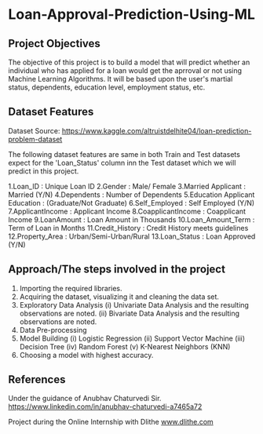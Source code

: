 # Loan-Approval-Prediction-Using-ML

## Project Objectives

The objective of this project is to build a model that will predict whether an individual who has applied for a loan would get the aprroval or not using Machine Learning Algorithms.
It will be based upon the user's martial status, dependents, education level, employment status, etc.

## Dataset Features

Dataset Source: https://www.kaggle.com/altruistdelhite04/loan-prediction-problem-dataset

The following dataset features are same in both Train and Test datasets expect for the 'Loan_Status' column inn the Test dataset which we will predict in this project.

1.Loan_ID : Unique Loan ID
2.Gender : Male/ Female
3.Married Applicant : Married (Y/N)
4.Dependents : Number of Dependents
5.Education Applicant Education : (Graduate/Not Graduate)
6.Self_Employed : Self Employed (Y/N)
7.ApplicantIncome : Applicant Income
8.CoapplicantIncome : Coapplicant Income
9.LoanAmount : Loan Amount in Thousands
10.Loan_Amount_Term : Term of Loan in Months
11.Credit_History : Credit History meets guidelines
12.Property_Area : Urban/Semi-Urban/Rural
13.Loan_Status : Loan Approved (Y/N)

## Approach/The steps involved in the project

1. Importing the required libraries.
2. Acquiring the dataset, visualizing it and cleaning the data set.
3. Exploratory Data Analysis
  (i) Univariate Data Analysis and the resulting observations are noted.
  (ii) Bivariate Data Analysis and the resulting observations are noted.
4. Data Pre-processing
5. Model Building
  (i) Logistic Regression
  (ii) Support Vector Machine
  (iii) Decision Tree
  (iv) Random Forest
  (v) K-Nearest Neighbors (KNN)
6. Choosing a model with highest accuracy.

## References

Under the guidance of Anubhav Chaturvedi Sir.
https://www.linkedin.com/in/anubhav-chaturvedi-a7465a72

Project during the Online Internship with Dlithe
www.dlithe.com
